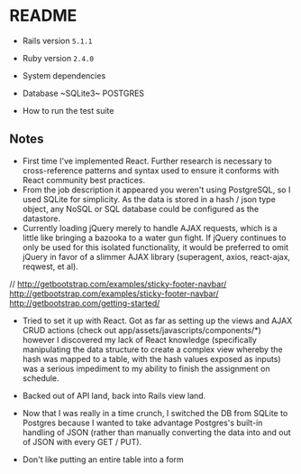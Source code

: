 # README


* Rails version `5.1.1`

* Ruby version `2.4.0`

* System dependencies

* Database ~SQLite3~ POSTGRES

* How to run the test suite

## Notes
- First time I've implemented React. Further research is necessary to cross-reference patterns and syntax used to ensure it conforms with React community best practices.
- From the job description it appeared you weren't using PostgreSQL, so I used SQLite for simplicity. As the data is stored in a hash / json type object, any NoSQL or SQL database could be configured as the datastore.
- Currently loading jQuery merely to handle AJAX requests, which is a little like bringing a bazooka to a water gun fight. If jQuery continues to only be used for this isolated functionality, it would be preferred to omit jQuery in favor of a slimmer AJAX library (superagent, axios, react-ajax, reqwest, et al).


<!-- Bootstrap -->
// http://getbootstrap.com/examples/sticky-footer-navbar/
http://getbootstrap.com/examples/sticky-footer-navbar/
http://getbootstrap.com/getting-started/

- Tried to set it up with React. Got as far as setting up the views and AJAX CRUD actions (check out app/assets/javascripts/components/*) however I discovered my lack of React knowledge (specifically manipulating the data structure to create a complex view whereby the hash was mapped to a table, with the hash values exposed as inputs) was a serious impediment to my ability to finish the assignment on schedule.
- Backed out of API land, back into Rails view land.
- Now that I was really in a time crunch, I switched the DB from SQLite to Postgres because I wanted to take advantage Postgres's built-in handling of JSON (rather than manually converting the data into and out of JSON with every GET / PUT).

- Don't like putting an entire table into a form